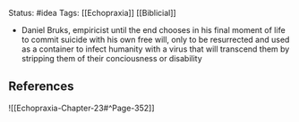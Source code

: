 Status: #idea
Tags: [[Echopraxia]] [[Biblicial]] 

* Daniel Bruks, empiricist until the end chooses in his final moment of life to commit suicide with his own free will, only to be resurrected and used as a container to infect humanity with a virus that will transcend them by stripping them of their conciousness or disability

## References

![[Echopraxia-Chapter-23#^Page-352]]